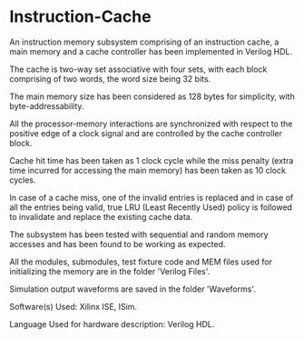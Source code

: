 # Instruction-Cache

An instruction memory subsystem comprising of an instruction cache, a main memory and a cache controller has been implemented in Verilog HDL.

The cache is two-way set associative with four sets, with each block comprising of two words, the word size being 32 bits.

The main memory size has been considered as 128 bytes for simplicity, with byte-addressability.

All the processor-memory interactions are synchronized with respect to the positive edge of a clock signal and are controlled by the cache controller block.

Cache hit time has been taken as 1 clock cycle while the miss penalty (extra time incurred for accessing the main memory) has been taken as 10 clock cycles.

In case of a cache miss, one of the invalid entries is replaced and in case of all the entries being valid, true LRU (Least Recently Used) policy is followed to invalidate and replace the existing cache data.

The subsystem has been tested with sequential and random memory accesses and has been found to be working as expected.


All the modules, submodules, test fixture code and MEM files used for initializing the memory are in the folder 'Verilog Files'.

Simulation output waveforms are saved in the folder 'Waveforms'.

Software(s) Used: Xilinx ISE, ISim.

Language Used for hardware description: Verilog HDL.
